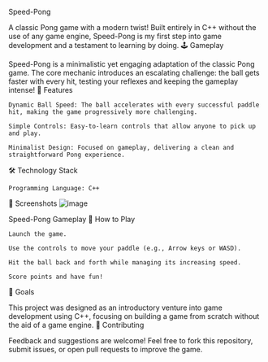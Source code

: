Speed-Pong

A classic Pong game with a modern twist! Built entirely in C++ without the use of any game engine, Speed-Pong is my first step into game development and a testament to learning by doing.
🕹️ Gameplay

Speed-Pong is a minimalistic yet engaging adaptation of the classic Pong game. The core mechanic introduces an escalating challenge: the ball gets faster with every hit, testing your reflexes and keeping the gameplay intense!
🚀 Features

    Dynamic Ball Speed: The ball accelerates with every successful paddle hit, making the game progressively more challenging.

    Simple Controls: Easy-to-learn controls that allow anyone to pick up and play.

    Minimalist Design: Focused on gameplay, delivering a clean and straightforward Pong experience.

🛠️ Technology Stack

    Programming Language: C++

📸 Screenshots
![image](https://github.com/user-attachments/assets/e2b583a9-a59f-4957-acce-b208c53a7a4b)

Speed-Pong Gameplay
📖 How to Play

    Launch the game.

    Use the controls to move your paddle (e.g., Arrow keys or WASD).

    Hit the ball back and forth while managing its increasing speed.

    Score points and have fun!

🎯 Goals

This project was designed as an introductory venture into game development using C++, focusing on building a game from scratch without the aid of a game engine.
🤝 Contributing

Feedback and suggestions are welcome! Feel free to fork this repository, submit issues, or open pull requests to improve the game.


